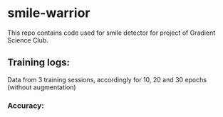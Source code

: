 # smile-warrior
This repo contains code used for smile detector for project of Gradient Science Club.

## Training logs:
Data from 3 training sessions, accordingly for 10, 20 and 30 epochs (without augmentation)
### Accuracy:
